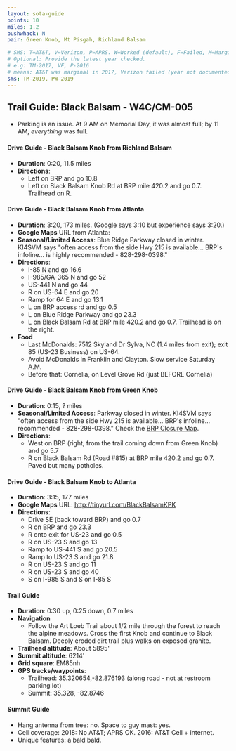 ```yaml
---
layout: sota-guide
points: 10
miles: 1.2
bushwhack: N
pair: Green Knob, Mt Pisgah, Richland Balsam

# SMS: T=AT&T, V=Verizon, P=APRS. W=Worked (default), F=Failed, M=Marginal (some failed).
# Optional: Provide the latest year checked.
# e.g: TM-2017, VF, P-2016
# means: AT&T was marginal in 2017, Verizon failed (year not documented), APRS worked in 2016.
sms: TM-2019, PW-2019
---
```

Trail Guide: Black Balsam - W4C/CM-005
--------------------------------------------------------

* Parking is an issue.  At 9 AM on Memorial Day, it was almost full; by 11 AM, *everything* was full.

#### Drive Guide - Black Balsam Knob from Richland Balsam

* **Duration**: 0:20, 11.5 miles
* **Directions**:
  * Left on BRP and go 10.8
  * Left on Black Balsam Knob Rd at BRP mile 420.2 and go 0.7.  Trailhead on R.

#### Drive Guide - Black Balsam Knob from Atlanta

- **Duration**: 3:20, 173 miles. (Google says 3:10 but  experience says 3:20.)
- **Google Maps** URL from Atlanta: 
- **Seasonal/Limited Access**: Blue Ridge Parkway closed in winter.   KI4SVM says "often access from the side Hwy 215 is available... BRP's infoline... is highly recommended - 828-298-0398."
- **Directions**:
  - I-85 N and go 16.6
  - I-985/GA-365 N and go 52
  - US-441 N and go 44
  - R on US-64 E and go 20
  - Ramp for 64 E and go 13.1
  - L on BRP access rd and go 0.5
  - L on Blue Ridge Parkway and go 23.3
  - L on Black Balsam Rd at BRP mile 420.2 and go 0.7.  Trailhead is on the right.
- **Food**
  - Last McDonalds: 7512 Skyland Dr  Sylva, NC (1.4 miles from exit); exit 85 (US-23 Business) on US-64.
  - Avoid McDonalds in Franklin and Clayton. Slow service Saturday A.M.
  - Before that: Cornelia, on Level Grove Rd (just BEFORE Cornelia)

#### Drive Guide - Black Balsam Knob from Green Knob

* **Duration**: 0:15, ? miles
* **Seasonal/Limited Access**: Parkway closed in winter.   KI4SVM says "often access from the side Hwy 215 is available... BRP's infoline... recommended - 828-298-0398." Check the [BRP Closure Map](http://go.nps.gov/blri-roads).
* **Directions**:
    * West on BRP (right, from the trail coming down from Green Knob) and go 5.7
    * R on Black Balsam Rd (Road #815) at BRP mile 420.2 and go 0.7.  Paved but many potholes.

#### Drive Guide - Black Balsam Knob **to** Atlanta

* **Duration**: 3:15, 177 miles
* **Google Maps** URL: http://tinyurl.com/BlackBalsamKPK
* **Directions**:
    * Drive SE (back toward BRP) and go 0.7
    * R on BRP and go 23.3
    * R onto exit for US-23 and go 0.5
    * R on US-23 S and go 13
    * Ramp to US-441 S and go 20.5
    * Ramp to US-23 S and go 21.8
    * R on US-23 S and go 11
    * R on US-23 S and go 40
    * S on I-985 S and S on I-85 S

#### Trail Guide

* **Duration**: 0:30 up, 0:25 down, 0.7 miles
* **Navigation**
    * Follow the Art Loeb Trail about 1/2 mile through the forest to reach the alpine meadows. Cross the first Knob and continue to Black Balsam.  Deeply eroded dirt trail plus walks on exposed granite.
* **Trailhead altitude**: About 5895'
* **Summit altitude**: 6214'
* **Grid square**: EM85nh
* **GPS tracks/waypoints**:
    * Trailhead: 35.320654,-82.876193 (along road - not at restroom parking lot)
    * Summit: 35.328, -82.8746

#### Summit Guide

* Hang antenna from tree: no.  Space to guy mast: yes.
* Cell coverage: 2018: No AT&T; APRS OK. 2016: AT&T Cell + internet.
* Unique features: a bald bald.
